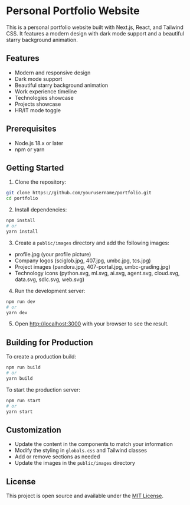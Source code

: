 # Personal Portfolio Website

This is a personal portfolio website built with Next.js, React, and Tailwind CSS. It features a modern design with dark mode support and a beautiful starry background animation.

## Features

- Modern and responsive design
- Dark mode support
- Beautiful starry background animation
- Work experience timeline
- Technologies showcase
- Projects showcase
- HR/IT mode toggle

## Prerequisites

- Node.js 18.x or later
- npm or yarn

## Getting Started

1. Clone the repository:
```bash
git clone https://github.com/yourusername/portfolio.git
cd portfolio
```

2. Install dependencies:
```bash
npm install
# or
yarn install
```

3. Create a `public/images` directory and add the following images:
- profile.jpg (your profile picture)
- Company logos (sciglob.jpg, 407.jpg, umbc.jpg, tcs.jpg)
- Project images (pandora.jpg, 407-portal.jpg, umbc-grading.jpg)
- Technology icons (python.svg, ml.svg, ai.svg, agent.svg, cloud.svg, data.svg, sdlc.svg, web.svg)

4. Run the development server:
```bash
npm run dev
# or
yarn dev
```

5. Open [http://localhost:3000](http://localhost:3000) with your browser to see the result.

## Building for Production

To create a production build:

```bash
npm run build
# or
yarn build
```

To start the production server:

```bash
npm run start
# or
yarn start
```

## Customization

- Update the content in the components to match your information
- Modify the styling in `globals.css` and Tailwind classes
- Add or remove sections as needed
- Update the images in the `public/images` directory

## License

This project is open source and available under the [MIT License](LICENSE). 